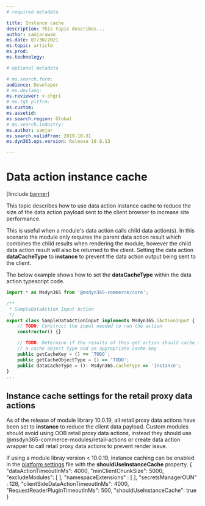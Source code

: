 ```yaml
---
# required metadata

title: Instance cache
description: This topic describes...
author: samjarawan
ms.date: 07/30/2021
ms.topic: article
ms.prod: 
ms.technology: 

# optional metadata

# ms.search.form: 
audience: Developer
# ms.devlang: 
ms.reviewer: v-chgri
# ms.tgt_pltfrm: 
ms.custom: 
ms.assetid: 
ms.search.region: Global
# ms.search.industry: 
ms.author: samjar
ms.search.validFrom: 2019-10-31
ms.dyn365.ops.version: Release 10.0.13

---
```


# Data action instance cache

[!include [banner](../includes/banner.md)]

This topic describes how to use data action instance cache to reduce the size of the data action payload sent to the client browser to increase site performance.  

This is useful when a module's data action calls child data action(s).  In this scenario the module only requires the parent data action result which combines the child results when rendering the module, however the child data action result will also be returned to the client.  Setting the data action **dataCacheType** to **instance** to prevent the data action output being sent to the client.  

The below example shows how to set the **dataCacheType** within the data action typescript code.

```ts
import * as Msdyn365 from '@msdyn365-commerce/core';

/**
 * SampleDataAction Input Action
 */
export class SampleDataActionInput implements Msdyn365.IActionInput {
    // TODO: Construct the input needed to run the action
    constructor() {}

    // TODO: Determine if the results of this get action should cache the results and if so provide
    // a cache object type and an appropriate cache key
    public getCacheKey = () => `TODO`;
    public getCacheObjectType = () => 'TODO';
    public dataCacheType = (): Msdyn365.CacheType => 'instance';
}
...
```

## Instance cache settings for the retail proxy data actions
As of the release of module library 10.0.19, all retail proxy data actions have been set to **instance** to reduce the client data payload.
Custom modules should avoid using OOB retail proxy data actions, instead they should use @msdyn365-commerce-modules/retail-actions
or create data action wrapper to call retail proxy data actions to prevent render issue.

If using a module libray version < 10.0.19, instance caching can be enabled in the [platform settings](platform-settings.md) file with the **shouldUseInstanceCache** property. 
{
    "dataActionTimeoutInMs": 4000,
    "minClientChunkSize": 5000,
    "excludeModules": [ ],
    "namespaceExtensions" : [ ],
    "secretsManagerOUN" : 128,
    "clientSideDataActionTimeoutInMs": 4000,
    "RequestReaderPluginTimeoutInMs": 500,
    "shouldUseInstanceCache": true
}




